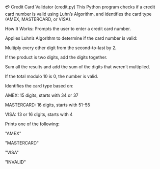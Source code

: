 💳 Credit Card Validator (credit.py)
This Python program checks if a credit card number is valid using Luhn’s Algorithm, and identifies the card type (AMEX, MASTERCARD, or VISA).

How It Works:
Prompts the user to enter a credit card number.

Applies Luhn’s Algorithm to determine if the card number is valid:

Multiply every other digit from the second-to-last by 2.

If the product is two digits, add the digits together.

Sum all the results and add the sum of the digits that weren’t multiplied.

If the total modulo 10 is 0, the number is valid.

Identifies the card type based on:

AMEX: 15 digits, starts with 34 or 37

MASTERCARD: 16 digits, starts with 51–55

VISA: 13 or 16 digits, starts with 4

Prints one of the following:

"AMEX"

"MASTERCARD"

"VISA"

"INVALID"
